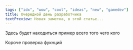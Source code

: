 ```yaml
---
tags: ["idx", "wow", "cool", "ideas", "new", "gamedev"]
title: Очередной день разработчика
textPreview: Новая заметка, в этой статье...
---
```


Здесь будет находиться пример всего того чего кого

Короче проверка фукнций
